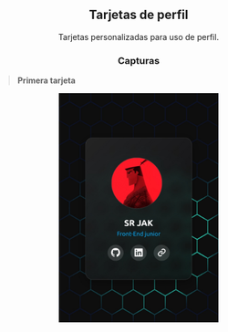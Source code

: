 <h2 align="center">Tarjetas de perfil</h2>
<p align="center">
 Tarjetas personalizadas para uso de perfil.
</p>

<h3 align="center">Capturas</h3>

> **Primera tarjeta**

<div align="center">
<img align="center" width=280rem src="/assets/1.jpg"/>
</div>
